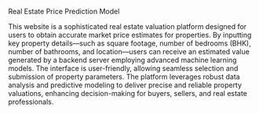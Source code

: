 Real Estate Price Prediction Model

This website is a sophisticated real estate valuation platform designed for users to obtain accurate market price estimates for properties. By inputting key property details—such as square footage, number of bedrooms (BHK), number of bathrooms, and location—users can receive an estimated value generated by a backend server employing advanced machine learning models. The interface is user-friendly, allowing seamless selection and submission of property parameters. The platform leverages robust data analysis and predictive modeling to deliver precise and reliable property valuations, enhancing decision-making for buyers, sellers, and real estate professionals.
